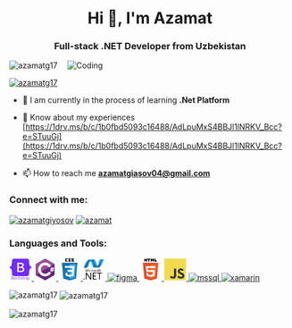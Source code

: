 <h1 align="center">Hi 👋, I'm Azamat</h1>
<h3 align="center">Full-stack .NET Developer from Uzbekistan</h3>
<img align="right" alt="Coding" width="400" src="https://camo.githubusercontent.com/19db51af5f90f1b152bc0b9078f5fe97053955be5074f03f17019c70345bdcdb/68747470733a2f2f6d69726f2e6d656469756d2e636f6d2f6d61782f313336302f302a37513379765349765f7430696f4a2d5a2e676966">

<p align="left"> <img src="https://komarev.com/ghpvc/?username=azamatg17&label=Profile%20views&color=0e75b6&style=flat" alt="azamatg17" /> </p>

<p align="left"> <a href="https://twitter.com/AzamatG17" target="blank"><img src="https://img.shields.io/twitter/follow/AzamatG17?logo=twitter&style=for-the-badge" alt="azamatg17" /></a> </p>

- 🌱 I am currently in the process of learning **.Net Platform**

- 📄 Know about my experiences [https://1drv.ms/b/c/1b0fbd5093c16488/AdLpuMxS4BBJl1lNRKV_Bcc?e=STuuGj](https://1drv.ms/b/c/1b0fbd5093c16488/AdLpuMxS4BBJl1lNRKV_Bcc?e=STuuGj)

- 📫 How to reach me **azamatgiasov04@gmail.com**

<h3 align="left">Connect with me:</h3>
<p align="left">
<a href="https://twitter.com/AzamatG17" target="blank"><img align="center" src="https://raw.githubusercontent.com/rahuldkjain/github-profile-readme-generator/master/src/images/icons/Social/twitter.svg" alt="azamatgiyosov" height="30" width="40" /></a>
<a href="https://linkedin.com/in/azamat" target="blank"><img align="center" src="https://raw.githubusercontent.com/rahuldkjain/github-profile-readme-generator/master/src/images/icons/Social/linked-in-alt.svg" alt="azamat" height="30" width="40" /></a>
</p>

<h3 align="left">Languages and Tools:</h3>
<p align="left"> <a href="https://getbootstrap.com" target="_blank" rel="noreferrer"> <img src="https://raw.githubusercontent.com/devicons/devicon/master/icons/bootstrap/bootstrap-plain-wordmark.svg" alt="bootstrap" width="40" height="40"/> </a> <a href="https://www.w3schools.com/cs/" target="_blank" rel="noreferrer"> <img src="https://raw.githubusercontent.com/devicons/devicon/master/icons/csharp/csharp-original.svg" alt="csharp" width="40" height="40"/> </a> <a href="https://www.w3schools.com/css/" target="_blank" rel="noreferrer"> <img src="https://raw.githubusercontent.com/devicons/devicon/master/icons/css3/css3-original-wordmark.svg" alt="css3" width="40" height="40"/> </a> <a href="https://dotnet.microsoft.com/" target="_blank" rel="noreferrer"> <img src="https://raw.githubusercontent.com/devicons/devicon/master/icons/dot-net/dot-net-original-wordmark.svg" alt="dotnet" width="40" height="40"/> </a> <a href="https://www.figma.com/" target="_blank" rel="noreferrer"> <img src="https://www.vectorlogo.zone/logos/figma/figma-icon.svg" alt="figma" width="40" height="40"/> </a> <a href="https://www.w3.org/html/" target="_blank" rel="noreferrer"> <img src="https://raw.githubusercontent.com/devicons/devicon/master/icons/html5/html5-original-wordmark.svg" alt="html5" width="40" height="40"/> </a> <a href="https://developer.mozilla.org/en-US/docs/Web/JavaScript" target="_blank" rel="noreferrer"> <img src="https://raw.githubusercontent.com/devicons/devicon/master/icons/javascript/javascript-original.svg" alt="javascript" width="40" height="40"/> </a> <a href="https://www.microsoft.com/en-us/sql-server" target="_blank" rel="noreferrer"> <img src="https://www.svgrepo.com/show/303229/microsoft-sql-server-logo.svg" alt="mssql" width="40" height="40"/> </a> <a href="https://dotnet.microsoft.com/apps/xamarin" target="_blank" rel="noreferrer"> <img src="https://raw.githubusercontent.com/detain/svg-logos/780f25886640cef088af994181646db2f6b1a3f8/svg/xamarin.svg" alt="xamarin" width="40" height="40"/> </a> </p>

<p><img align="left" src="https://github-readme-stats.vercel.app/api/top-langs?username=azamatg17&show_icons=true&locale=en&layout=compact" alt="azamatg17" /></p>

<p>&nbsp;<img align="center" src="https://github-readme-stats.vercel.app/api?username=azamatg17&show_icons=true&locale=en" alt="azamatg17" /></p>

<p><img align="center" src="https://github-readme-streak-stats.herokuapp.com/?user=azamatg17&" alt="azamatg17" /></p>
